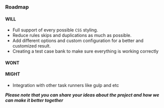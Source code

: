 ### Roadmap

#### WILL
- Full support of every possible `CSS` styling.
- Reduce rules skips and duplications as much as possible.
- Add different options and custom configuration for a better and customized result.
- Creating a test case bank to make sure everything is working correctly

#### WONT

#### MIGHT
- Integration with other task runners like gulp and etc

***Please note that you can share your ideas about the project and how we can make it better together***
